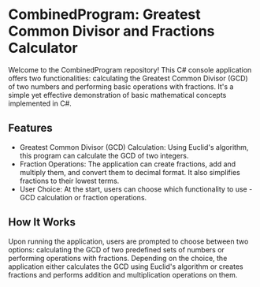 # CombinedProgram: Greatest Common Divisor and Fractions Calculator
Welcome to the CombinedProgram repository! This C# console application offers two functionalities: calculating the Greatest Common Divisor (GCD) of two numbers and performing basic operations with fractions. It's a simple yet effective demonstration of basic mathematical concepts implemented in C#.
## Features
* Greatest Common Divisor (GCD) Calculation: Using Euclid's algorithm, this program can calculate the GCD of two integers.
* Fraction Operations: The application can create fractions, add and multiply them, and convert them to decimal format. It also simplifies fractions to their lowest terms.
* User Choice: At the start, users can choose which functionality to use - GCD calculation or fraction operations.
## How It Works
Upon running the application, users are prompted to choose between two options: calculating the GCD of two predefined sets of numbers or performing operations with fractions. Depending on the choice, the application either calculates the GCD using Euclid's algorithm or creates fractions and performs addition and multiplication operations on them.
